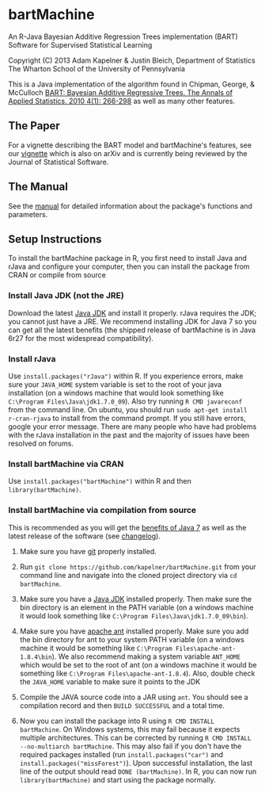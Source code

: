bartMachine
===========

An R-Java Bayesian Additive Regression Trees implementation (BART)
Software for Supervised Statistical Learning

Copyright (C) 2013 Adam Kapelner & Justin Bleich, 
Department of Statistics
The Wharton School of the University of Pennsylvania

This is a Java implementation of the algorithm found in Chipman, George, & McCulloch 
[BART: Bayesian Additive Regressive Trees. The Annals of Applied Statistics. 
2010 4(1): 266-298](http://projecteuclid.org/DPubS/Repository/1.0/Disseminate?view=body&id=pdfview_1&handle=euclid.aoas/1273584455 "PDF download of the BART paper")
as well as many other features.


The Paper
---------

For a vignette describing the BART model and bartMachine's features, see our [vignette](https://github.com/kapelner/bartMachine/blob/master/bartMachine/vignettes/bartMachine_vignette.pdf?raw=true "Download the vignette") 
which is also on arXiv and is currently being reviewed by the Journal of Statistical Software.


The Manual
----------

See the [manual](https://github.com/kapelner/bartMachine/blob/master/bartMachine.pdf?raw=true "BART package manual") for detailed information about the 
package's functions and parameters.

 
Setup Instructions
------------------

To install the bartMachine package in R, you first need to install Java and rJava and configure your computer, then you 
can install the package from CRAN or compile from source

### Install Java JDK (not the JRE)

Download the latest [Java JDK](http://www.oracle.com/technetwork/java/javase/downloads/jdk7-downloads-1880260.html "Download the Java JDK for all operating systems")
and install it properly. rJava requires the JDK; you cannot just have a JRE. We recommend installing JDK for Java 7 so you can get all the latest benefits (the shipped release 
of bartMachine is in Java 6r27 for the most widespread compatibility).

### Install rJava

Use `install.packages("rJava")` within R. If you experience errors, make sure your `JAVA_HOME` system variable is set to the root of your java installation (on a windows machine that
would look something like `C:\Program Files\Java\jdk1.7.0_09`). Also try running `R CMD javareconf` from the command line. On ubuntu, you should run `sudo apt-get install r-cran-rjava`
to install from the command prompt. If you still have errors, google your error message. There are many people who have had problems with the rJava installation in the past and the 
majority of issues have been resolved on forums.

### Install bartMachine via CRAN

Use `install.packages("bartMachine")` within R and then `library(bartMachine)`.

### Install bartMachine via compilation from source

This is recommended as you will get the [benefits of Java 7](http://www.oracle.com/technetwork/java/javase/jdk7-relnotes-418459.html) as well as the latest release of the
software (see [changelog](https://github.com/kapelner/bartMachine/blob/master/bartMachine/CHANGELOG)).

1. Make sure you have [git](http://git-scm.com/downloads "Download git for all operating systems") 
properly installed.

2. Run `git clone https://github.com/kapelner/bartMachine.git` from your command line and navigate into the cloned project directory via `cd bartMachine`.

3. Make sure you have a [Java JDK](http://www.oracle.com/technetwork/java/javase/downloads/jdk7-downloads-1880260.html "Install Java JDK 7 for all operating systems") 
installed properly. Then make sure the bin directory is an element in the PATH variable (on a windows machine it would look something like 
`C:\Program Files\Java\jdk1.7.0_09\bin`).

3. Make sure you have [apache ant](http://ant.apache.org/bindownload.cgi "Download apache ant for all operating systems") installed properly. 
Make sure you add the bin directory for ant to your system PATH variable (on a windows machine it would be something like `C:\Program Files\apache-ant-1.8.4\bin`).
We also recommend making a system variable `ANT_HOME` which would be set to the root of ant (on a windows machine it would be something like 
`C:\Program Files\apache-ant-1.8.4`). Also, double check the `JAVA_HOME` variable to make sure it points to the JDK 

4. Compile the JAVA source code into a JAR using `ant`. You should see a compilation record and then `BUILD SUCCESSFUL` and a total time.

5. Now you can install the package into R using `R CMD INSTALL bartMachine`. On Windows systems, this may fail because it expects multiple architectures. This can 
be corrected by running `R CMD INSTALL --no-multiarch bartMachine`. This may also fail if you don't have the required packages installed (run `install.packages("car")` 
and `install.packages("missForest")`). Upon successful installation, the last line of the output should read `DONE (bartMachine)`. 
In R, you can now run `library(bartMachine)` and start using the package normally.


